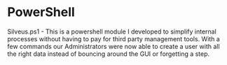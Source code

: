 # PowerShell
Silveus.ps1 - This is a powershell module I developed to simplify internal processes without having to pay for third party management tools. With a few commands our Administrators were now able to create a user with all the right data instead of bouncing around the GUI or forgetting a step. 
